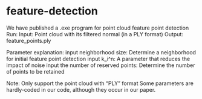# feature-detection
We have published a .exe program for point cloud feature point detection
Run:
Input: Point cloud with its filtered normal (in a PLY format)
Output:
feature_points.ply

Parameter explanation:
input neighborhood size: Determine a neighborhood for initial feature point detection
input k_i^n: A parameter that reduces the impact of noise
input the number of reserved points: Determine the number of points to be retained

Note:
Only support the point cloud with “PLY” format
Some parameters are hardly-coded in our code, although they occur in our paper.
